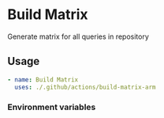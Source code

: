 # Build Matrix

Generate matrix for all queries in repository

## Usage

```yaml
- name: Build Matrix
  uses: ./.github/actions/build-matrix-arm
```

### Environment variables

